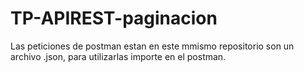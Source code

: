 # TP-APIREST-paginacion
Las peticiones de postman estan en este mmismo repositorio son un archivo .json, para utilizarlas importe en el postman.

